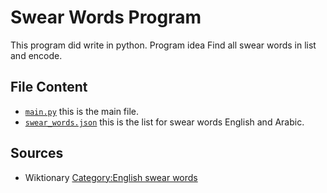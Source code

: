 # Swear Words Program

This program did write in python.
Program idea Find all swear words in list and encode.

## File Content

* [`main.py`](https://github.com/oaokm/100-Days-of-Code-Challenge/blob/main/Python/Sweat_Words/main.py) this is the main file.
* [`swear_words.json`](https://github.com/oaokm/100-Days-of-Code-Challenge/blob/main/Python/Sweat_Words/data/swear_words) this is the list for swear words English and Arabic.


## Sources
* Wiktionary [Category:English swear words](https://en.wiktionary.org/wiki/Category:English_swear_words)
